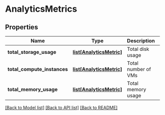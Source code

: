 # AnalyticsMetrics

## Properties
Name | Type | Description | Notes
------------ | ------------- | ------------- | -------------
**total_storage_usage** | [**list[AnalyticsMetric]**](AnalyticsMetric.md) | Total disk usage | [optional] 
**total_compute_instances** | [**list[AnalyticsMetric]**](AnalyticsMetric.md) | Total number of VMs | [optional] 
**total_memory_usage** | [**list[AnalyticsMetric]**](AnalyticsMetric.md) | Total memory usage | [optional] 

[[Back to Model list]](../README.md#documentation-for-models) [[Back to API list]](../README.md#documentation-for-api-endpoints) [[Back to README]](../README.md)


